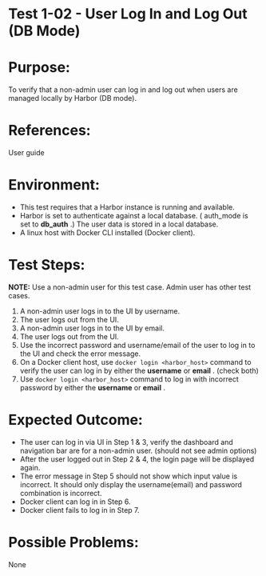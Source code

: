 Test 1-02 - User Log In and Log Out (DB Mode)
=======

# Purpose:

To verify that a non-admin user can log in and log out when users are managed locally by Harbor (DB mode).

# References:
User guide

# Environment:
* This test requires that a Harbor instance is running and available.
* Harbor is set to authenticate against a local database. ( auth_mode is set to **db_auth** .) The user data is stored in a local database.
* A linux host with Docker CLI installed (Docker client).

# Test Steps:
**NOTE:** Use a non-admin user for this test case. Admin user has other test cases.

1. A non-admin user logs in to the UI by username.
2. The user logs out from the UI.
3. A non-admin user logs in to the UI by email.
4. The user logs out from the UI.
5. Use the incorrect password and username/email of the user to log in to the UI and check the error message.
6. On a Docker client host, use `docker login <harbor_host>` command to verify the user can log in by either the **username** or **email** . (check both)
7. Use `docker login <harbor_host>` command to log in with incorrect password by either the **username** or **email** .


# Expected Outcome:
* The user can log in via UI in Step 1 & 3, verify the dashboard and navigation bar are for a non-admin user. (should not see admin options)
* After the user logged out in Step 2 & 4, the login page will be displayed again.
* The error message in Step 5 should not show which input value is incorrect. It should only display the username(email) and password combination is incorrect.
* Docker client can log in in Step 6.
* Docker client fails to log in in Step 7.

# Possible Problems:
None